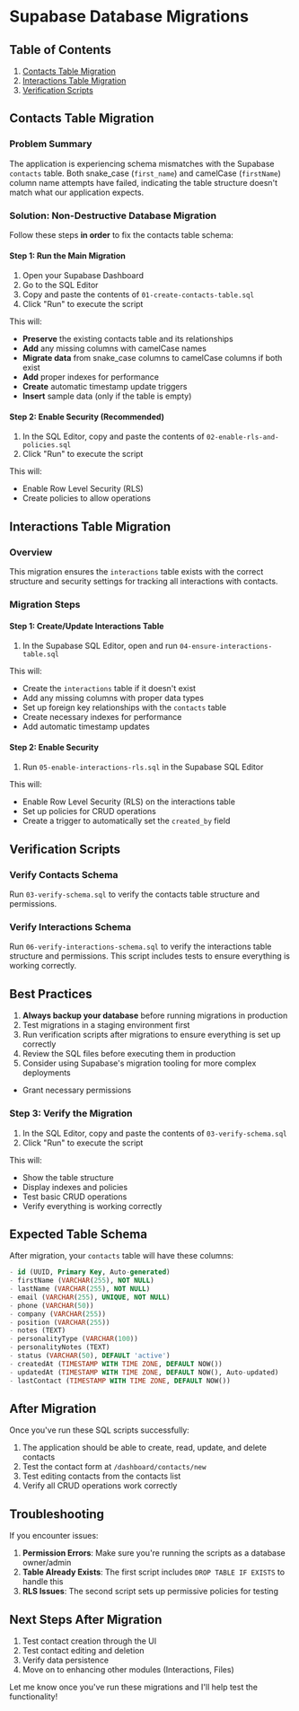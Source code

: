 # Supabase Database Migrations

## Table of Contents
1. [Contacts Table Migration](#contacts-table-migration)
2. [Interactions Table Migration](#interactions-table-migration)
3. [Verification Scripts](#verification-scripts)

## Contacts Table Migration

### Problem Summary
The application is experiencing schema mismatches with the Supabase `contacts` table. Both snake_case (`first_name`) and camelCase (`firstName`) column name attempts have failed, indicating the table structure doesn't match what our application expects.

### Solution: Non-Destructive Database Migration

Follow these steps **in order** to fix the contacts table schema:

#### Step 1: Run the Main Migration
1. Open your Supabase Dashboard
2. Go to the SQL Editor
3. Copy and paste the contents of `01-create-contacts-table.sql`
4. Click "Run" to execute the script

This will:
- **Preserve** the existing contacts table and its relationships
- **Add** any missing columns with camelCase names
- **Migrate data** from snake_case columns to camelCase columns if both exist
- **Add** proper indexes for performance
- **Create** automatic timestamp update triggers
- **Insert** sample data (only if the table is empty)

#### Step 2: Enable Security (Recommended)
1. In the SQL Editor, copy and paste the contents of `02-enable-rls-and-policies.sql`
2. Click "Run" to execute the script

This will:
- Enable Row Level Security (RLS)
- Create policies to allow operations

## Interactions Table Migration

### Overview
This migration ensures the `interactions` table exists with the correct structure and security settings for tracking all interactions with contacts.

### Migration Steps

#### Step 1: Create/Update Interactions Table
1. In the Supabase SQL Editor, open and run `04-ensure-interactions-table.sql`

This will:
- Create the `interactions` table if it doesn't exist
- Add any missing columns with proper data types
- Set up foreign key relationships with the `contacts` table
- Create necessary indexes for performance
- Add automatic timestamp updates

#### Step 2: Enable Security
1. Run `05-enable-interactions-rls.sql` in the Supabase SQL Editor

This will:
- Enable Row Level Security (RLS) on the interactions table
- Set up policies for CRUD operations
- Create a trigger to automatically set the `created_by` field

## Verification Scripts

### Verify Contacts Schema
Run `03-verify-schema.sql` to verify the contacts table structure and permissions.

### Verify Interactions Schema
Run `06-verify-interactions-schema.sql` to verify the interactions table structure and permissions. This script includes tests to ensure everything is working correctly.

## Best Practices

1. **Always backup your database** before running migrations in production
2. Test migrations in a staging environment first
3. Run verification scripts after migrations to ensure everything is set up correctly
4. Review the SQL files before executing them in production
5. Consider using Supabase's migration tooling for more complex deployments
- Grant necessary permissions

### Step 3: Verify the Migration
1. In the SQL Editor, copy and paste the contents of `03-verify-schema.sql`
2. Click "Run" to execute the script

This will:
- Show the table structure
- Display indexes and policies
- Test basic CRUD operations
- Verify everything is working correctly

## Expected Table Schema
After migration, your `contacts` table will have these columns:

```sql
- id (UUID, Primary Key, Auto-generated)
- firstName (VARCHAR(255), NOT NULL)
- lastName (VARCHAR(255), NOT NULL) 
- email (VARCHAR(255), UNIQUE, NOT NULL)
- phone (VARCHAR(50))
- company (VARCHAR(255))
- position (VARCHAR(255))
- notes (TEXT)
- personalityType (VARCHAR(100))
- personalityNotes (TEXT)
- status (VARCHAR(50), DEFAULT 'active')
- createdAt (TIMESTAMP WITH TIME ZONE, DEFAULT NOW())
- updatedAt (TIMESTAMP WITH TIME ZONE, DEFAULT NOW(), Auto-updated)
- lastContact (TIMESTAMP WITH TIME ZONE, DEFAULT NOW())
```

## After Migration
Once you've run these SQL scripts successfully:

1. The application should be able to create, read, update, and delete contacts
2. Test the contact form at `/dashboard/contacts/new`
3. Test editing contacts from the contacts list
4. Verify all CRUD operations work correctly

## Troubleshooting
If you encounter issues:

1. **Permission Errors**: Make sure you're running the scripts as a database owner/admin
2. **Table Already Exists**: The first script includes `DROP TABLE IF EXISTS` to handle this
3. **RLS Issues**: The second script sets up permissive policies for testing

## Next Steps After Migration
1. Test contact creation through the UI
2. Test contact editing and deletion
3. Verify data persistence
4. Move on to enhancing other modules (Interactions, Files)

Let me know once you've run these migrations and I'll help test the functionality!
